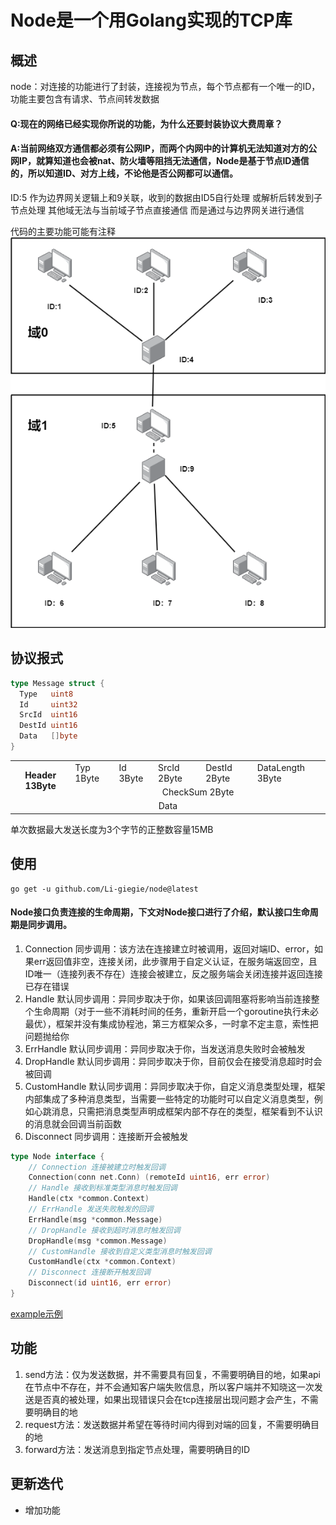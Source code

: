 # Node是一个用Golang实现的TCP库

## 概述
node：对连接的功能进行了封装，连接视为节点，每个节点都有一个唯一的ID，功能主要包含有请求、节点间转发数据
#### Q:现在的网络已经实现你所说的功能，为什么还要封装协议大费周章？
#### A:当前网络双方通信都必须有公网IP，而两个内网中的计算机无法知道对方的公网IP，就算知道也会被nat、防火墙等阻挡无法通信，Node是基于节点ID通信的，所以知道ID、对方上线，不论他是否公网都可以通信。

ID:5 作为边界网关逻辑上和9关联，收到的数据由ID5自行处理
或解析后转发到子节点处理
其他域无法与当前域子节点直接通信
而是通过与边界网关进行通信

代码的主要功能可能有注释
![](.README_images/scene.png)
## 协议报式
```go
type Message struct {
  Type   uint8
  Id     uint32
  SrcId  uint16
  DestId uint16
  Data   []byte
}
```
<table >
  <tr>
    <th rowspan="2" >Header 13Byte</th>
    <td >Typ 1Byte</td>
    <td >Id 3Byte</td>
    <td >SrcId 2Byte</td>
    <td >DestId 2Byte</td>
    <td >DataLength 3Byte</td>
  </tr>
  <tr >
    <td align="center" colspan="5">CheckSum 2Byte</td>
  </tr>
  <tr >
    <td align="center" colspan="6">Data</td>
  </tr>
</table>

单次数据最大发送长度为3个字节的正整数容量15MB

## 使用
```
go get -u github.com/Li-giegie/node@latest
```
#### Node接口负责连接的生命周期，下文对Node接口进行了介绍，默认接口生命周期是同步调用。
1. Connection 同步调用：该方法在连接建立时被调用，返回对端ID、error，如果err返回值非空，连接关闭，此步骤用于自定义认证，在服务端返回空，且ID唯一（连接列表不存在）连接会被建立，反之服务端会关闭连接并返回连接已存在错误
2. Handle 默认同步调用：异同步取决于你，如果该回调阻塞将影响当前连接整个生命周期（对于一些不消耗时间的任务，重新开启一个goroutine执行未必最优），框架并没有集成协程池，第三方框架众多，一时拿不定主意，索性把问题抛给你
3. ErrHandle 默认同步调用：异同步取决于你，当发送消息失败时会被触发
4. DropHandle 默认同步调用：异同步取决于你，目前仅会在接受消息超时时会被回调
5. CustomHandle 默认同步调用：异同步取决于你，自定义消息类型处理，框架内部集成了多种消息类型，当需要一些特定的功能时可以自定义消息类型，例如心跳消息，只需把消息类型声明成框架内部不存在的类型，框架看到不认识的消息就会回调当前函数
6. Disconnect 同步调用：连接断开会被触发
```go
type Node interface {
	// Connection 连接被建立时触发回调
	Connection(conn net.Conn) (remoteId uint16, err error)
	// Handle 接收到标准类型消息时触发回调
	Handle(ctx *common.Context)
	// ErrHandle 发送失败触发的回调
	ErrHandle(msg *common.Message)
	// DropHandle 接收到超时消息时触发回调
	DropHandle(msg *common.Message)
	// CustomHandle 接收到自定义类型消息时触发回调
	CustomHandle(ctx *common.Context)
	// Disconnect 连接断开触发回调
	Disconnect(id uint16, err error)
}

```
[example示例](example)
## 功能
1. send方法：仅为发送数据，并不需要具有回复，不需要明确目的地，如果api在节点中不存在，并不会通知客户端失败信息，所以客户端并不知晓这一次发送是否真的被处理，如果出现错误只会在tcp连接层出现问题才会产生，不需要明确目的地
2. request方法：发送数据并希望在等待时间内得到对端的回复，不需要明确目的地
3. forward方法：发送消息到指定节点处理，需要明确目的ID

## 更新迭代
* 增加功能